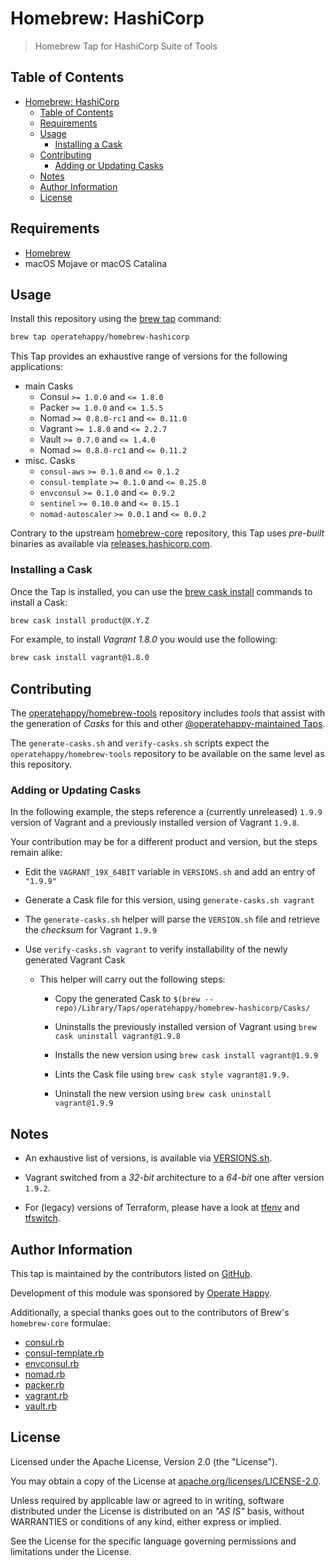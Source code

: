 # Homebrew: HashiCorp

> Homebrew Tap for HashiCorp Suite of Tools

## Table of Contents

- [Homebrew: HashiCorp](#homebrew-hashicorp)
  - [Table of Contents](#table-of-contents)
  - [Requirements](#requirements)
  - [Usage](#usage)
    - [Installing a Cask](#installing-a-cask)
  - [Contributing](#contributing)
    - [Adding or Updating Casks](#adding-or-updating-casks)
  - [Notes](#notes)
  - [Author Information](#author-information)
  - [License](#license)

## Requirements

- [Homebrew](https://github.com/Homebrew/brew)
- macOS Mojave or macOS Catalina

## Usage

Install this repository using the [brew tap](https://docs.brew.sh/Taps#the-brew-tap-command) command:

```sh
brew tap operatehappy/homebrew-hashicorp
```

This Tap provides an exhaustive range of versions for the following applications:

- main Casks
  - Consul `>= 1.0.0` and `<= 1.8.0`
  - Packer `>= 1.0.0` and `<= 1.5.5`
  - Nomad `>= 0.8.0-rc1` and `<= 0.11.0`
  - Vagrant `>= 1.8.0` and `<= 2.2.7`
  - Vault `>= 0.7.0` and `<= 1.4.0`
  - Nomad `>= 0.8.0-rc1` and `<= 0.11.2`
- misc. Casks
  - `consul-aws` `>= 0.1.0` and `<= 0.1.2`
  - `consul-template` `>= 0.1.0` and `<= 0.25.0`
  - `envconsul` `>= 0.1.0` and `<= 0.9.2`
  - `sentinel` `>= 0.10.0` and `<= 0.15.1`
  - `nomad-autoscaler` `>= 0.0.1` and `<= 0.0.2`

Contrary to the upstream [homebrew-core](https://github.com/Homebrew/homebrew-core/) repository, this Tap uses _pre-built_ binaries as available via [releases.hashicorp.com](https://releases.hashicorp.com/).

### Installing a Cask

Once the Tap is installed, you can use the [brew cask install](https://docs.brew.sh/How-to-Create-and-Maintain-a-Tap#installing) commands to install a Cask:

```sh
brew cask install product@X.Y.Z
```

For example, to install _Vagrant 1.8.0_  you would use the following:

```sh
brew cask install vagrant@1.8.0
```

## Contributing

The [operatehappy/homebrew-tools](https://github.com/operatehappy/homebrew-tools) repository includes _tools_ that assist with the generation of _Casks_ for this and other [@operatehappy-maintained Taps](https://github.com/search?q=org%3Aoperatehappy+homebrew-tap).

The `generate-casks.sh` and `verify-casks.sh` scripts expect the `operatehappy/homebrew-tools` repository to be available on the same level as this repository.

### Adding or Updating Casks

In the following example, the steps reference a (currently unreleased) `1.9.9` version of Vagrant and a previously installed version of Vagrant `1.9.8`.

Your contribution may be for a different product and version, but the steps remain alike:

- Edit the `VAGRANT_19X_64BIT` variable in `VERSIONS.sh` and add an entry of `"1.9.9"`

- Generate a Cask file for this version, using `generate-casks.sh vagrant`

- The `generate-casks.sh` helper will parse the `VERSION.sh` file and retrieve the _checksum_ for Vagrant `1.9.9`

- Use `verify-casks.sh vagrant` to verify installability of the newly generated Vagrant Cask

  - This helper will carry out the following steps:

    - Copy the generated Cask to `$(brew --repo)/Library/Taps/operatehappy/homebrew-hashicorp/Casks/`

    - Uninstalls the previously installed version of Vagrant using `brew cask uninstall vagrant@1.9.8`

    - Installs the new version using `brew cask install vagrant@1.9.9`

    - Lints the Cask file using `brew cask style vagrant@1.9.9.`

    - Uninstall the new version using `brew cask uninstall vagrant@1.9.9`

## Notes

- An exhaustive list of versions, is available via [VERSIONS.sh](https://github.com/operatehappy/homebrew-hashicorp/blob/master/VERSIONS.sh).

- Vagrant switched from a _32-bit_ architecture to a _64-bit_ one after version `1.9.2`.

- For (legacy) versions of Terraform, please have a look at [tfenv](https://github.com/tfutils/tfenv) and [tfswitch](https://warrensbox.github.io/terraform-switcher/).

## Author Information

This tap is maintained by the contributors listed on [GitHub](https://github.com/operatehappy/homebrew-hashicorp/graphs/contributors).

Development of this module was sponsored by [Operate Happy](https://github.com/operatehappy).

Additionally, a special thanks goes out to the contributors of Brew's `homebrew-core` formulae:

- [consul.rb](https://github.com/Homebrew/homebrew-core/commits/master/Formula/consul.rb)
- [consul-template.rb](https://github.com/Homebrew/homebrew-core/blob/master/Formula/consul-template.rb)
- [envconsul.rb](https://github.com/Homebrew/homebrew-core/blob/master/Formula/envconsul.rb)
- [nomad.rb](https://github.com/Homebrew/homebrew-core/commits/master/Formula/nomad.rb)
- [packer.rb](https://github.com/Homebrew/homebrew-core/commits/master/Formula/packer.rb)
- [vagrant.rb](https://github.com/Homebrew/homebrew-core/commits/master/Formula/vagrant.rb)
- [vault.rb](https://github.com/Homebrew/homebrew-core/commits/master/Formula/vault.rb)

## License

Licensed under the Apache License, Version 2.0 (the "License").

You may obtain a copy of the License at [apache.org/licenses/LICENSE-2.0](http://www.apache.org/licenses/LICENSE-2.0).

Unless required by applicable law or agreed to in writing, software distributed under the License is distributed on an _"AS IS"_ basis, without WARRANTIES or conditions of any kind, either express or implied.

See the License for the specific language governing permissions and limitations under the License.
